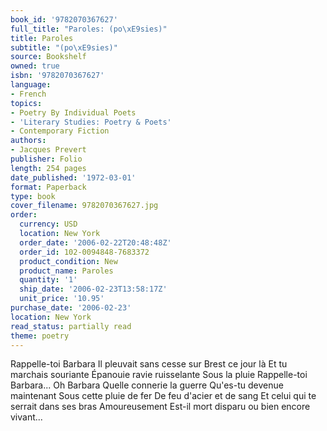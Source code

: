 ```yaml
---
book_id: '9782070367627'
full_title: "Paroles: (po\xE9sies)"
title: Paroles
subtitle: "(po\xE9sies)"
source: Bookshelf
owned: true
isbn: '9782070367627'
language:
- French
topics:
- Poetry By Individual Poets
- 'Literary Studies: Poetry & Poets'
- Contemporary Fiction
authors:
- Jacques Prevert
publisher: Folio
length: 254 pages
date_published: '1972-03-01'
format: Paperback
type: book
cover_filename: 9782070367627.jpg
order:
  currency: USD
  location: New York
  order_date: '2006-02-22T20:48:48Z'
  order_id: 102-0094848-7683372
  product_condition: New
  product_name: Paroles
  quantity: '1'
  ship_date: '2006-02-23T13:58:17Z'
  unit_price: '10.95'
purchase_date: '2006-02-23'
location: New York
read_status: partially read
theme: poetry
---
```

Rappelle-toi Barbara
Il pleuvait sans cesse sur Brest ce jour là
Et tu marchais souriante
Épanouie ravie ruisselante
Sous la pluie
Rappelle-toi Barbara...
Oh Barbara
Quelle connerie la guerre
Qu'es-tu devenue maintenant
Sous cette pluie de fer
De feu d'acier et de sang
Et celui qui te serrait dans ses bras
Amoureusement
Est-il mort disparu ou bien encore vivant...

